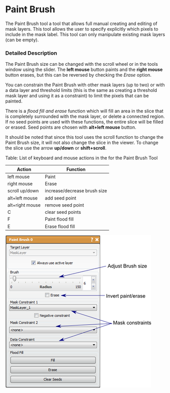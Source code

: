 # Paint Brush

The Paint Brush tool a tool that allows full manual creating and editing of mask layers. This tool allows the user to specify explicitly which pixels to include in the mask label. This tool can only manipulate existing mask layers (can be empty).

### Detailed Description

The Paint Brush size can be changed with the scroll wheel or in the tools window using the slider. The **left mouse** button paints and the **right mouse** button erases, but this can be reversed by checking the *Erase* option.

You can constrain the Paint Brush with other mask layers (up to two) or with a data layer and threshold limits (this is the same as creating a threshold mask layer and using it as a constraint) to limit the pixels that can be painted.

There is a *flood fill and erase* function which will fill an area in the slice that is completely surrounded with the mask layer, or delete a connected region. If no seed points are used with these functions, the entire slice will be filled or erased. Seed points are chosen with **alt+left mouse** button.

It should be noted that since this tool uses the scroll function to change the Paint Brush size, it will not also change the slice in the viewer. To change the slice use the arrow **up/down** or **shift+scroll**.

Table: List of keyboard and mouse actions in the for the Paint Brush Tool

| Action          | Function                     |
| --------------- | ---------------------------- |
| left mouse      | Paint                        |
| right mouse     | Erase                        |
| scroll up/down  | increase/decrease brush size |
| alt+left mouse  | add seed point               |
| alt+right mouse | remove seed point            |
| C               | clear seed points            |
| F               | Paint flood fill             |
| E               | Erase flood fill             |

![alt text](../images/PaintBrushGUI.png)
